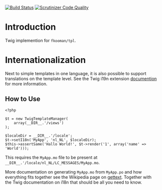 [![Build Status](https://travis-ci.org/fkooman/php-lib-tpl-twig.svg)](https://travis-ci.org/fkooman/php-lib-tpl-twig)
[![Scrutinizer Code Quality](https://scrutinizer-ci.com/g/fkooman/php-lib-tpl-twig/badges/quality-score.png?b=master)](https://scrutinizer-ci.com/g/fkooman/php-lib-tpl-twig/?branch=master)

# Introduction

Twig implemention for `fkooman/tpl`.

# Internationalization

Next to simple templates in one language, it is also possible to support 
translations on the template level. See the Twig i19n extension 
[documention](http://twig.sensiolabs.org/doc/extensions/i18n.html) for more 
information.

## How to Use

    <?php

    $t = new TwigTemplateManager(
        array(__DIR__.'/views')
    );

    $localeDir = __DIR__.'/locale';
    $t->setI18n('MyApp', 'nl_NL', $localeDir);
    $this->assertSame('Hallo World!', $t->render('1', array('name' => 'World')));

This requires the `MyApp.mo` file to be present at 
`__DIR__.'/locale/nl_NL/LC_MESSAGES/MyApp.mo`.

More documentation on generating `MyApp.mo` from `MyApp.po` and how everything
fits together see the Wikipedia page on 
[gettext](https://en.wikipedia.org/wiki/Gettext). Together with the Twig 
documentation on i18n that should be all you need to know.

